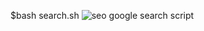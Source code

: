 $bash search.sh
![seo google search script](https://res.cloudinary.com/jakegibs617/image/upload/v1558839119/seo-search-google.png)
